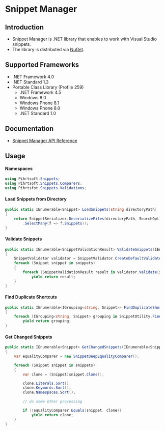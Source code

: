 # Snippet Manager

## Introduction 

* Snippet Manager is .NET library that enables to work with Visual Studio snippets. 
* The library is distributed via [NuGet](https://www.nuget.org/packages/SnippetManager).

## Supported Frameworks

* .NET Framework 4.0
* .NET Standard 1.3
* Portable Class Library (Profile 259)
  * .NET Framework 4.5
  * Windows 8.0
  * Windows Phone 8.1
  * Windows Phone 8.0
  * .NET Standard 1.0

## Documentation

* [Snippet Manager API Reference](docs/api/README.md)

## Usage 

#### Namespaces
```c#
using Pihrtsoft.Snippets;
using Pihrtsoft.Snippets.Comparers;
using Pihrtsfot.Snippets.Validations;
```

#### Load Snippets from Directory
```c#
public static IEnumerable<Snippet> LoadSnippets(string directoryPath)
{
    return SnippetSerializer.DeserializeFiles(directoryPath, SearchOption.AllDirectories)
        .SelectMany(f => f.Snippets));
}
```

#### Validate Snippets
```c#
public static IEnumerable<SnippetValidationResult> ValidateSnippets(IEnumerable<Snippet> snippets)
{
    SnippetValidator validator = SnippetValidator.CreateDefaultValidator();
    foreach (Snippet snippet in snippets)
    {
        foreach (SnippetValidationResult result in validator.Validate(snippet))
            yield return result;
    }
}
```

#### Find Duplicate Shortcuts
```c#
public static IEnumerable<IGrouping<string, Snippet>> FindDuplicateShortcuts(IEnumerable<Snippet> snippets)
{
    foreach (IGrouping<string, Snippet> grouping in SnippetUtility.FindDuplicateShortcuts(snippets))
        yield return grouping;
}
```

#### Get Changed Snippets
```c#
public static IEnumerable<Snippet> GetChangedSnippets(IEnumerable<Snippet> snippets)
{
    var equalityComparer = new SnippetDeepEqualityComparer();

    foreach (Snippet snippet in snippets)
    {
        var clone = (Snippet)snippet.Clone();

        clone.Literals.Sort();
        clone.Keywords.Sort();
        clone.Namespaces.Sort();
        
        // do some other processing

        if (!equalityComparer.Equals(snippet, clone))
            yield return clone;
    }
}
```
